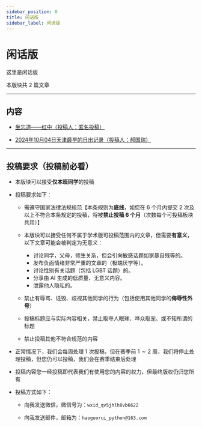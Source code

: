 ```yaml
---
sidebar_position: 0
title: 闲话版
sidebar_label: 闲话版
---
```


# 闲话版

这里是闲话版

本版块共 $2$ 篇文章

------------

## 内容


- [坐忘道——红中（投稿人：匿名投稿）](https://blog.csdn.net/haoguoruipython/article/details/146129338)

- [$2024$年$10$月$04$日天津最早的日出记录（投稿人：郝国瑞）](https://blog.csdn.net/haoguoruipython/article/details/145584103)


------------

## 投稿要求（投稿前必看）

- 本版块可以接受**仅本班同学**的投稿

- 投稿要求如下：

	- 需遵守国家法律法规规范【本条规则为**底线**，如您在 $6$ 个月内提交 $2$ 次及以上不符合本条规定的投稿，将被**禁止投稿 $6$ 个月**（次数每个可投稿板块共用）】
   - 本版块可以接受任何不属于学术版可投稿范围内的文章，但需要**有意义**，以下文章可能会被判定为无意义：

     - 讨论同学，父母，师生关系，但会引向敏感话题如家暴自残等的。
	 - 发布负面情绪非常严重的文章的（极端厌学等）。
     - 讨论性别有关话题（包括 LGBT 话题）的。
     - 分享由 AI 生成的低质量、无意义内容。
     - 泄露他人隐私的。
   - 禁止有辱骂、诋毁、歧视其他同学的行为（包括使用其他同学的**侮辱性外号**）
   - 投稿标题应与实际内容相关，禁止取夺人眼球、哗众取宠、或不知所谓的标题
   - 禁止投稿其他不符合规范的内容
- 正常情况下，我们会每周处理 $1$ 次投稿，但在赛季前 $1\sim 2$ 周，我们将停止处理投稿，但您仍可以投稿，我们会在赛季结束后处理

- 投稿内容您一经投稿即代表我们有使用您的内容的权力，但最终版权仍归您所有

- 投稿方式如下：

	- 向我发送微信，微信号为：`wxid_qv5jhlh8vb6622`
    
   - 向我发送邮件，邮箱为：`haoguorui_python@163.com`